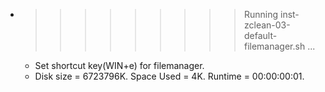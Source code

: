 * >>>>>>>>> Running inst-zclean-03-default-filemanager.sh ...
  * Set shortcut key(WIN+e) for filemanager.
  * Disk size = 6723796K. Space Used = 4K. Runtime = 00:00:00:01.

